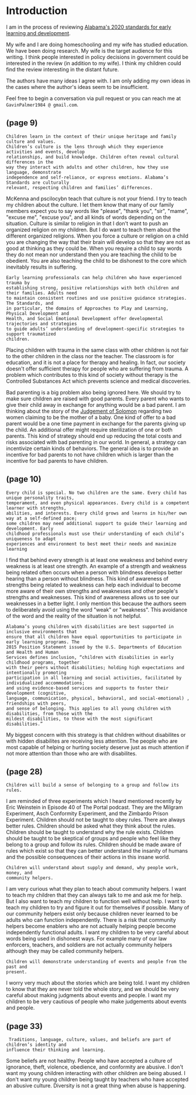 # Introduction

I am in the process of reviewing [Alabama's 2020 standards for early learning and development](https://github.com/GavinPalmer1984/review-alabama-standards-for-early-learning-and-development/blob/master/pdfs/LL_DECE_Standards_FullDraft9.pdf).

My wife and I are doing homeschooling and my wife has studied education.  We have been doing research.  My wife is the target audience for this writing.  I think people interested in policy decisions in government could be interested in the review (in addition to my wife).  I think my children could find the review interesting in the distant future.

The authors have many ideas I agree with.  I am only adding my own ideas in the cases where the author's ideas seem to be insufficient.

Feel free to begin a conversation via pull request or you can reach me at `GavinPalmer1984 @ gmail.com`.

## (page 9)

```
Children learn in the context of their unique heritage and family culture and values.
Children’s culture is the lens through which they experience activities and events, develop
relationships, and build knowledge. Children often reveal cultural differences in the
way they interact with adults and other children, how they use language, demonstrate
independence and self-reliance, or express emotions. Alabama’s Standards are culturally
relevant, respecting children and families’ differences.
```

McKenna and pscilocybn teach that culture is not your friend.  I try to teach my children about the culture.  I let them know that many of our family members expect you to say words like "please", "thank you", "sir", "mame", "excuse me", "excuse you", and all kinds of words depending on the situation.  Culture is similar to religion in that I don't want to push an organized religion on my children.  But I do want to teach them about the different organized religions.  When you force a culture or religion on a child you are changing the way that their brain will develop so that they are not as good at thinking as they could be.  When you require a child to say words they do not mean nor understand then you are teaching the child to be obedient.  You are also teaching the child to be dishonest to the core which inevitably results in suffering.

```
Early learning professionals can help children who have experienced trauma by
establishing strong, positive relationships with both children and their families. Adults need
to maintain consistent routines and use positive guidance strategies. The Standards, and
in particular, the domains of Approaches to Play and Learning, Physical Development and
Health, and Social Emotional Development offer developmental trajectories and strategies
to guide adults’ understanding of development-specific strategies to support traumatized
children.
```

Placing children with trauma in the same class with other children is not fair to the other children in the class nor the teacher.  The classroom is for education, and it is not a place for therapy and healing.  In fact, our society doesn't offer sufficient therapy for people who are suffering from trauma.  A problem which contributes to this kind of society without therapy is the Controlled Substances Act which prevents science and medical discoveries.

Bad parenting is a big problem also being ignored here.  We should try to make sure children are raised with good parents.  Every parent who wants to give their child away in exchange for anything would be a bad parent.  I am thinking about the story of the [Judgement of Solomon](https://en.wikipedia.org/wiki/Judgment_of_Solomon) regarding two women claiming to be the mother of a baby.  One kind of offer to a bad parent would be a one time payment in exchange for the parents giving up the child.  An additional offer might require sterilization of one or both parents.  This kind of strategy should end up reducing the total costs and risks associated with bad parenting in our world.  In general, a strategy can incentivize certain kinds of behaviors.  The general idea is to provide an incentive for bad parents to not have children which is larger than the incentive for bad parents to have children.

## (page 10)

```
Every child is special. No two children are the same. Every child has unique personality traits,
temperament, and even physical appearances. Every child is a competent learner with strengths,
abilities, and interests. Every child grows and learns in his/her own way at a self-defined pace;
some children may need additional support to guide their learning and development. Early
childhood professionals must use their understanding of each child’s uniqueness to adapt
experiences and environment to best meet their needs and maximize learning
```

I find that behind every strength is at least one weakness and behind every weakness is at least one strength.  An example of a strength and weakness being related often occurs when a person with blindness develops better hearing than a person without blindness.  This kind of awareness of strengths being related to weakness can help each individual to become more aware of their own strengths and weaknesses and other people's strengths and weaknesses.  This kind of awareness allows us to see our weaknesses in a better light.  I only mention this because the authors seem to deliberately avoid using the word "weak" or "weakness".  This avoidance of the word and the reality of the situation is not helpful.

```
Alabama’s young children with disabilities are best supported in inclusive environments that
ensure that all children have equal opportunities to participate in early learning programs. The
2015 Position Statement issued by the U.S. Departments of Education and Health and Human
Services defines inclusion, “children with disabilities in early childhood programs, together
with their peers without disabilities; holding high expectations and intentionally promoting
participation in all learning and social activities, facilitated by individualized accommodations;
and using evidence-based services and supports to foster their development (cognitive,
language, communication, physical, behavioral, and social-emotional) , friendships with peers,
and sense of belonging. This applies to all young children with disabilities, from those with the
mildest disabilities, to those with the most significant disabilities.”
```

My biggest concern with this strategy is that children without disabilites or with hidden disabilites are receiving less attention.  The people who are most capable of helping or hurting society deserve just as much attention if not more attention than those who are with disabilites.

## (page 28)

```
Children will build a sense of belonging to a group and follow its rules.
```

I am reminded of three experiments which I heard mentioned recently by Eric Weinstein in Episode 40 of The Portal podcast.  They are the Milgram Experiment, Asch Conformity Experiment, and the Zimbardo Prison Experiment.  Children should not be taught to obey rules.  There are always better rules.  Children should be asked what they think about the rules.  Children should be taught to understand why the rule exists.  Children should be taught to be skeptical of groups and people who feel like they belong to a group and follow its rules.  Children should be made aware of rules which exist so that they can better understand the insanity of humans and the possible consequences of their actions in this insane world.


```
Children will understand about supply and demand, why people work, money, and
community helpers.
```

I am very curious what they plan to teach about community helpers.  I want to teach my children that they can always talk to me and ask me for help.  But I also want to teach my children to function well without help.  I want to teach my children to try and figure it out for themselves if possible.  Many of our community helpers exist only because children never learned to be adults who can function independently.  There is a risk that community helpers become enablers who are not actually helping people become independently functional adults.  I want my children to be very careful about words being used in dishonest ways.  For example many of our law enforcers, teachers, and soldiers are not actually community helpers although they may be called community helpers.

```
Children will demonstrate understanding of events and people from the past and
present.
```

I worry very much about the stories which are being told.  I want my children to know that they are never told the whole story, and we should be very careful about making judgments about events and people.  I want my children to be very cautious of people who make judgements about events and people.

## (page 33)

```
 Traditions, language, culture, values, and beliefs are part of children’s identity and
influence their thinking and learning. 
```

Some beliefs are not healthy.  People who have accepted a culture of ignorance, theft, violence, obedience, and conformity are abusive.  I don't want my young children interacting with other children are being abused.  I don't want my young children being taught by teachers who have accepted an abusive culture.  Diversity is not a great thing when abuse is happening.
